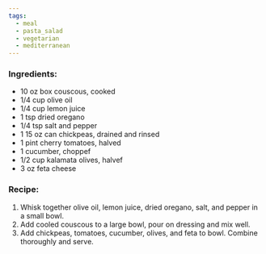 ```yaml
---
tags:
  - meal
  - pasta_salad
  - vegetarian
  - mediterranean
---
```

### Ingredients:
- 10 oz box couscous, cooked
- 1/4 cup olive oil
- 1/4 cup lemon juice
- 1 tsp dried oregano
- 1/4 tsp salt and pepper
- 1 15 oz can chickpeas, drained and rinsed
- 1 pint cherry tomatoes, halved
- 1 cucumber, choppef
- 1/2 cup kalamata olives, halvef
- 3 oz feta cheese

### Recipe:
1. Whisk together olive oil, lemon juice, dried oregano, salt, and pepper in a small bowl. 
2. Add cooled couscous to a large bowl, pour on dressing and mix well. 
3. Add chickpeas, tomatoes, cucumber, olives, and feta to bowl. Combine thoroughly and serve. 